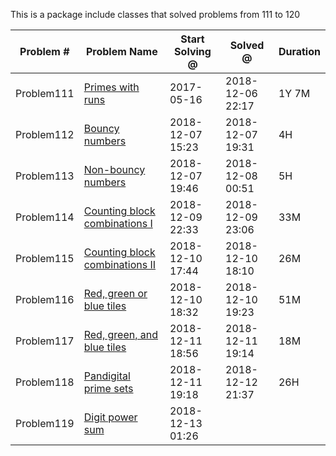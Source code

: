 
This is a package include classes that solved problems from 111 to 120


|   Problem #   | Problem Name  | Start Solving @ |  Solved @ |  Duration  |
| ------------- | ------------- | ------------- | ------------- | ------------- |
| Problem111 | [Primes with runs](https://projecteuler.net/problem=111)  | 2017-05-16 | 2018-12-06 22:17 | 1Y 7M |
| Problem112 | [Bouncy numbers](https://projecteuler.net/problem=112)  | 2018-12-07 15:23 | 2018-12-07 19:31 | 4H |
| Problem113 | [Non-bouncy numbers](https://projecteuler.net/problem=113) | 2018-12-07 19:46 | 2018-12-08 00:51 | 5H |
| Problem114 | [Counting block combinations I](https://projecteuler.net/problem=114) | 2018-12-09 22:33 | 2018-12-09 23:06 | 33M |
| Problem115 | [Counting block combinations II](https://projecteuler.net/problem=115) | 2018-12-10 17:44 | 2018-12-10 18:10 | 26M |
| Problem116 | [Red, green or blue tiles](https://projecteuler.net/problem=116) | 2018-12-10 18:32 | 2018-12-10 19:23 | 51M |
| Problem117 | [Red, green, and blue tiles](https://projecteuler.net/problem=117) | 2018-12-11 18:56 | 2018-12-11 19:14 | 18M |
| Problem118 | [Pandigital prime sets](https://projecteuler.net/problem=118) | 2018-12-11 19:18 | 2018-12-12 21:37 | 26H |
| Problem119 | [Digit power sum](https://projecteuler.net/problem=119) | 2018-12-13 01:26 |  |  |